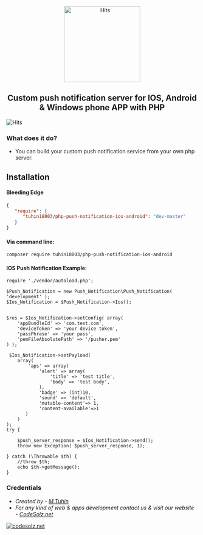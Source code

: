 

<p align="center">
<img src="https://codesolz.net/packages/uploads/2019/12/push-notification.jpeg" height="200" alt="Hits">
</p>

<h2 align="center">Custom push notification server for IOS, Android &amp; Windows phone APP with PHP</h2>
<img src="https://hitcounter.pythonanywhere.com/count/tag.svg?url=https%3A%2F%2Fgithub.com%2Ftuhin18003%2FPHP-Push-Notification-Server-For-IOS-Android-Windows-Phone-App" alt="Hits">

### What does it do? 

- You can build your custom push notification service from your own php server.


## Installation

#### Bleeding Edge

```json
{
   "require": {
      "tuhin18003/php-push-notification-ios-android": "dev-master"
   }
}
```

#### Via command line:
```shell
composer require tuhin18003/php-push-notification-ios-android
```

#### IOS Push Notification Example:
```code
require './vendor/autoload.php';

$Push_Notification = new Push_Notification\Push_Notification( 'development' );
$Ios_Notification = $Push_Notification->Ios();


$res = $Ios_Notification->setConfig( array( 
    'appBundleId' => 'com.test.com',
    'deviceToken' => 'your device token',
    'passPhrase' => 'your pass',
    'pemFileAbsolutePath' => '/pusher.pem'
) );

 $Ios_Notification->setPayload(
    array(
        'aps' => array(
            'alert' => array(
                'title' => 'test title',
                'body' => 'test body',
            ),
            'badge' => (int)10,
            'sound' => 'default',
            'mutable-content'=> 1,
            'content-available'=>1
       )
    )
);
try {
    
    $push_server_response = $Ios_Notification->send();
    throw new Exception( $push_server_response, 1);

} catch (\Throwable $th) {
    //throw $th;
    echo $th->getMessage();
}
```


### Credentials
- *Created by - [M.Tuhin](https://codesolz.net/)*
- *For any kind of web & apps development contact us & visit our website - [CodeSolz.net](https://codesolz.net/)*

<a href="https://codesolz.net">
  <img src="https://codesolz.net/packages/uploads/2016/11/logo4-hover.png" alt="codesolz.net"/>
</a>
